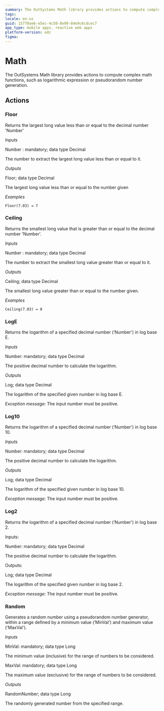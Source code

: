 ```yaml
---
summary: The OutSystems Math library provides actions to compute complex math functions, such as logarithmic expression or pseudorandom number generation.
tags: 
locale: en-us
guid: 15770ae6-e5ec-4c50-8e90-84e9c6cdcec7
app_type: mobile apps, reactive web apps
platform-version: odc
figma:
---
```


# Math

The OutSystems Math library provides actions to compute complex math functions, such as logarithmic expression or pseudorandom number generation.

## Actions

### Floor
Returns the largest long value less than or equal to the decimal number 'Number'

_Inputs_

Number : mandatory; data type Decimal         

The number to extract the largest long value less than or equal to it. 

_Outputs_

Floor; data type Decimal

The largest long value less than or equal to the number given

_Examples_ 
```
Floor(7.03) = 7
```
### Ceiling
Returns the smallest long value that is greater than or equal to the decimal number 'Number'.

_Inputs_

Number : mandatory; data type Decimal         

The number to extract the smallest long value greater than or equal to it. 

_Outputs_

Ceiling; data type Decimal

The smallest long value greater than or equal to the number given.

_Examples_ 
```
Ceiling(7.03) = 8
```
### LogE
Returns the logarithm of a specified decimal number (‘Number') in log base E.

_Inputs_

Number: mandatory; data type Decimal

The positive decimal number to calculate the logarithm.

_Outputs_

Log; data type Decimal

The logarithm of the specified given number in log base E.

_Exception message:_ The input number must be positive.

### Log10
Returns the logarithm of a specified decimal number (‘Number') in log base 10.

_Inputs_

Number: mandatory; data type Decimal

The positive decimal number to calculate the logarithm.

_Outputs_

Log; data type Decimal

The logarithm of the specified given number in log base 10.

_Exception message:_ The input number must be positive.

### Log2
Returns the logarithm of a specified decimal number (‘Number') in log base 2.

Inputs:

Number: mandatory; data type Decimal

The positive decimal number to calculate the logarithm.

Outputs:

Log; data type Decimal

The logarithm of the specified given number in log base 2.

_Exception message:_ The input number must be positive.

### Random

Generates a random number using a pseudorandom number generator, within a range defined by a minimum value (‘MinVal') and maximum value ('MaxVal').

_Inputs_

MinVal: mandatory; data type Long

The minimum value (inclusive) for the range of numbers to be considered. 

MaxVal: mandatory; data type Long

The maximum value (exclusive) for the range of numbers to be considered. 

_Outputs_

RandomNumber; data type Long

The randomly generated number from the specified range.
